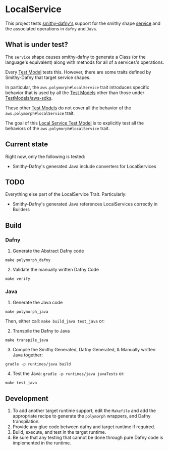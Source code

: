 # LocalService

This project tests [smithy-dafny's](../../codegen) support
for the smithy shape
[service](https://smithy.io/1.0/spec/core/model.html#service)
and the associated operations in `dafny` and `Java`.

## What is under test?

The `service` shape causes smithy-dafny to generate a Class
(or the language's equivalent)
along with methods for all of a services's operations.

Every [Test Model](../../TestModels) tests this.
However, there are some traits defined by Smithy-Dafny
that target service shapes.

In particular,
the `aws.polymorph#localService` trait introduces specific behavior
that is used by all the [Test Models](../../TestModels)
other than those under [TestModels/aws-sdks](../../TestModels/aws-sdks).

These other [Test Models](../../TestModels) do not cover all the
behavior of the `aws.polymorph#localService` trait.

The goal of this [Local Service Test Model](../../TestModels/LocalService) is to
explicitly test all the behaviors of the `aws.polymorph#localService` trait.

## Current state

Right now, only the following is tested:

- Smithy-Dafny's generated Java
  include converters for LocalServices

## TODO

Everything else part of the LocalService Trait.
Particularly:

- Smithy-Dafny's generated Java references
  LocalServices correctly in Builders

## Build

### Dafny

1. Generate the Abstract Dafny code

```
make polymorph_dafny
```

2. Validate the manually written Dafny Code

```
make verify
```

### Java

1. Generate the Java code

```
make polymorph_java
```

Then, either call: `make build_java test_java` or:

2. Transpile the Dafny to Java

```
make transpile_java
```

3. Compile the Smithy Generated, Dafny Generated, & Manually written Java together:

```
gradle -p runtimes/java build
```

4. Test the Java: `gradle -p runtimes/java javaTests` or:

```
make test_java
```

## Development

1. To add another target runtime support,
   edit the `Makefile` and add the appropriate recipe to
   generate the `polymorph` wrappers, and Dafny transpilation.
2. Provide any glue code between dafny and target runtime if required.
3. Build, execute, and test in the target runtime.
4. Be sure that any testing that cannot be done through pure Dafny code
   is implemented in the runtime.
